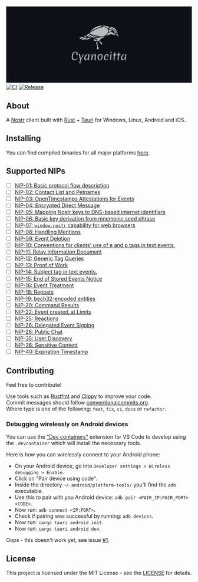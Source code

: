 ![Cyanocitta](media/logo/cover.png)
[![CI](https://github.com/jonassterud/cyanocitta/actions/workflows/ci.yml/badge.svg)](https://github.com/jonassterud/cyanocitta/actions/workflows/ci.yml)
[![Release](https://github.com/jonassterud/cyanocitta/actions/workflows/release.yml/badge.svg)](https://github.com/jonassterud/cyanocitta/actions/workflows/release.yml)

## About
A [Nostr](https://github.com/nostr-protocol/nostr) client built with [Rust](https://www.rust-lang.org/) + [Tauri](https://tauri.app/) for Windows, Linux, Android and iOS.

## Installing
You can find compiled binaries for all major platforms [here](https://github.com/jonassterud/cyanocitta/releases).

## Supported NIPs
- [ ] [NIP-01: Basic protocol flow description](https://github.com/nostr-protocol/nips/blob/master/01.md)
- [ ] [NIP-02: Contact List and Petnames](https://github.com/nostr-protocol/nips/blob/master/02.md)
- [ ] [NIP-03: OpenTimestamps Attestations for Events](https://github.com/nostr-protocol/nips/blob/master/03.md)
- [ ] [NIP-04: Encrypted Direct Message](https://github.com/nostr-protocol/nips/blob/master/04.md)
- [ ] [NIP-05: Mapping Nostr keys to DNS-based internet identifiers](https://github.com/nostr-protocol/nips/blob/master/05.md)
- [ ] [NIP-06: Basic key derivation from mnemonic seed phrase](https://github.com/nostr-protocol/nips/blob/master/06.md)
- [ ] [NIP-07: `window.nostr` capability for web browsers](https://github.com/nostr-protocol/nips/blob/master/07.md)
- [ ] [NIP-08: Handling Mentions](https://github.com/nostr-protocol/nips/blob/master/08.md)
- [ ] [NIP-09: Event Deletion](https://github.com/nostr-protocol/nips/blob/master/09.md)
- [ ] [NIP-10: Conventions for clients' use of e and p tags in text events.](https://github.com/nostr-protocol/nips/blob/master/10.md)
- [ ] [NIP-11: Relay Information Document](https://github.com/nostr-protocol/nips/blob/master/11.md)
- [ ] [NIP-12: Generic Tag Queries](https://github.com/nostr-protocol/nips/blob/master/12.md)
- [ ] [NIP-13: Proof of Work](https://github.com/nostr-protocol/nips/blob/master/13.md)
- [ ] [NIP-14: Subject tag in text events.](https://github.com/nostr-protocol/nips/blob/master/14.md)
- [ ] [NIP-15: End of Stored Events Notice](https://github.com/nostr-protocol/nips/blob/master/15.md)
- [ ] [NIP-16: Event Treatment](https://github.com/nostr-protocol/nips/blob/master/16.md)
- [ ] [NIP-18: Reposts](https://github.com/nostr-protocol/nips/blob/master/18.md)
- [ ] [NIP-19: bech32-encoded entities](https://github.com/nostr-protocol/nips/blob/master/19.md)
- [ ] [NIP-20: Command Results](https://github.com/nostr-protocol/nips/blob/master/20.md)
- [ ] [NIP-22: Event created_at Limits](https://github.com/nostr-protocol/nips/blob/master/22.md)
- [ ] [NIP-25: Reactions](https://github.com/nostr-protocol/nips/blob/master/25.md)
- [ ] [NIP-26: Delegated Event Signing](https://github.com/nostr-protocol/nips/blob/master/26.md)
- [ ] [NIP-28: Public Chat](https://github.com/nostr-protocol/nips/blob/master/28.md)
- [ ] [NIP-35: User Discovery](https://github.com/nostr-protocol/nips/blob/master/35.md)
- [ ] [NIP-36: Sensitive Content](https://github.com/nostr-protocol/nips/blob/master/36.md)
- [ ] [NIP-40: Expiration Timestamp](https://github.com/nostr-protocol/nips/blob/master/40.md)

## Contributing
Feel free to contribute!

Use tools such as [Rustfmt](https://github.com/rust-lang/rustfmt) and [Clippy](https://github.com/rust-lang/rust-clippy) to improve your code.  
Commit messages should follow [conventionalcommits.org](https://www.conventionalcommits.org).  
Where type is one of the following: `feat`, `fix`, `ci`, `docs` or `refactor`.

### Debugging wirelessly on Android devices
You can use the ["Dev containers"](https://marketplace.visualstudio.com/items?itemName=ms-vscode-remote.remote-containers) extension for VS Code to develop using the `.devcontainer` which will install the necessary tools.

Here is how you can wirelessly connect to your Android phone:

* On your Android device, go into `Developer settings > Wireless debugging > Enable`.
* Click on "Pair device using code".
* Inside the directory `~/.android/platform-tools/` you'll find the `adb` executable.
* Use this to pair with you Android device: `adb pair <PAIR_IP:PAIR_PORT> <CODE>`.
* Now run: `adb connect <IP:PORT>`.
* Check if pairing was successful by running: `adb devices`.
* Now run: `cargo tauri android init`.
* Now run: `cargo tauri android dev`.

Oops - this doesn't work yet, see issue [#1](https://github.com/jonassterud/cyanocitta/issues/1).

## License
This project is licensed under the MIT License - see the [LICENSE](./LICENSE) for details.
